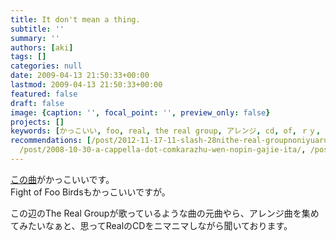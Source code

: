 ```yaml
---
title: It don't mean a thing.
subtitle: ''
summary: ''
authors: [aki]
tags: []
categories: null
date: 2009-04-13 21:50:33+00:00
lastmod: 2009-04-13 21:50:33+00:00
featured: false
draft: false
image: {caption: '', focal_point: '', preview_only: false}
projects: []
keywords: [かっこいい, foo, real, the real group, アレンジ, cd, of, ｒｙ, １６, １０]
recommendations: [/post/2012-11-17-11-slash-28nithe-real-groupnoniyuarubamugachu-ru/,
  /post/2008-10-30-a-cappella-dot-comkarazhu-wen-nopin-gajie-ita/, /post/2008-06-03-er-du-qin-qian/]
---
```

[この曲](http://itunes.apple.com/WebObjects/MZStore.woa/wa/viewAlbum?i=79313514&id=79313534&s=143462)がかっこいいです。  
Fight of Foo Birdsもかっこいいですが。  
  
この辺のThe Real Groupが歌っているような曲の元曲やら、アレンジ曲を集めてみたいなぁと、思ってRealのCDをニマニマしながら聞いております。



